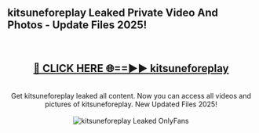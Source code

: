 <h2>kitsuneforeplay Leaked Private Video And Photos - Update Files 2025!</h2>
<br>
<div align="center">
<h2><a href="https://betterlinks.top/A2PfLJ" rel="nofollow">🔴 CLICK HERE 🌐==►► kitsuneforeplay</a></h2>
<br>
Get kitsuneforeplay leaked all content. Now you can access all videos and pictures of kitsuneforeplay. New Updated Files 2025!
<br>
<br>
<a href="https://betterlinks.top/A2PfLJ" rel="nofollow" data-target="animated-image.originalLink"><img src="https://i.imgur.com/dJHk4Zq.gif" alt="kitsuneforeplay Leaked  OnlyFans" style="max-width: 100%; display: inline-block;" data-target="animated-image.originalImage"></a>
</div>
<br>